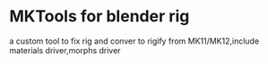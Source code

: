# MKTools for blender rig
a custom tool to fix rig and conver to rigify from MK11/MK12,include materials driver,morphs driver 
